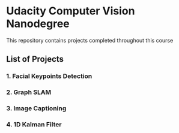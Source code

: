 # Udacity Computer Vision Nanodegree

This repository contains projects completed throughout this course

##  List of Projects 

### 1. Facial Keypoints Detection

### 2. Graph SLAM

### 3. Image Captioning 

### 4. 1D Kalman Filter
















